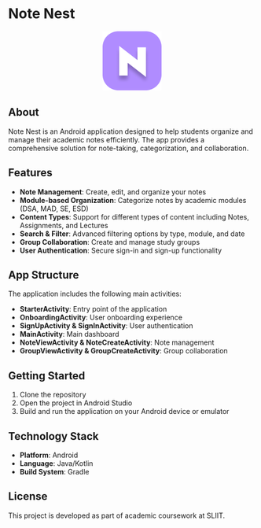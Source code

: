 # Note Nest

<div align="center">
  <img src="app/src/main/res/drawable/logo.png" alt="Note Nest Logo" width="120" height="120">
</div>

## About

Note Nest is an Android application designed to help students organize and manage their academic notes efficiently. The app provides a comprehensive solution for note-taking, categorization, and collaboration.

## Features

- **Note Management**: Create, edit, and organize your notes
- **Module-based Organization**: Categorize notes by academic modules (DSA, MAD, SE, ESD)
- **Content Types**: Support for different types of content including Notes, Assignments, and Lectures
- **Search & Filter**: Advanced filtering options by type, module, and date
- **Group Collaboration**: Create and manage study groups
- **User Authentication**: Secure sign-in and sign-up functionality

## App Structure

The application includes the following main activities:
- **StarterActivity**: Entry point of the application
- **OnboardingActivity**: User onboarding experience
- **SignUpActivity & SignInActivity**: User authentication
- **MainActivity**: Main dashboard
- **NoteViewActivity & NoteCreateActivity**: Note management
- **GroupViewActivity & GroupCreateActivity**: Group collaboration

## Getting Started

1. Clone the repository
2. Open the project in Android Studio
3. Build and run the application on your Android device or emulator

## Technology Stack

- **Platform**: Android
- **Language**: Java/Kotlin
- **Build System**: Gradle

## License

This project is developed as part of academic coursework at SLIIT.
